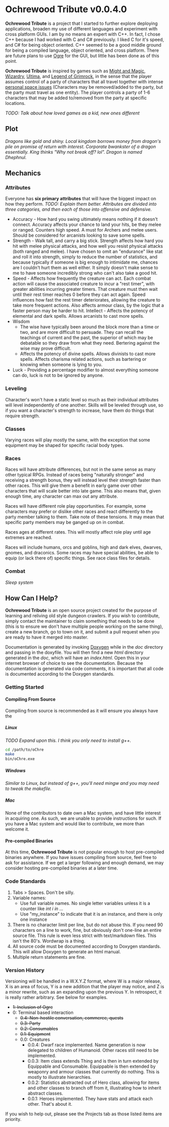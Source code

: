 # Ochrewood Tribute v0.0.4.0
**Ochrewood Tribute** is a project that I started to further explore deploying applications,
broaden my use of different languages and experiment with cross platform GUIs.
I am by no means an expert with C++. In fact, I chose C++ because I had worked with C and C# previously.
I liked C for it's speed, and C# for being object oriented.
C++ seemed to be a good middle ground for being a compiled language, object oriented, and cross platform.
There are future plans to use [Ogre][1] for the GUI, but little has been done as of this point.

**Ochrewood Tribute** is inspired by games such as [Might and Magic][2], [Wizardry][3], [Ultima][4], and [Legend of Grimrock][5], 
in the sense that the player assumes control of a party of characters that all travel together with intense [personal space issues][6]
(Characters may be removed/added to the party, but the party must travel as one entity).
The player controls a party of 1-6 characters that may be added to/removed from the party at specific locations.

*TODO: Talk about how loved games as a kid, new ones different*

## Plot
*Dragons like gold and shiny. Local kingdom borrows money from dragon's pile on promise of return with interest.
Corporate bwankster of a dragon essentially. King thinks "Why not break off? lol". Dragon is named Dhephnul.*

## Mechanics
### Attributes
Everyone has **six primary attributes** that will have the biggest impact on how they perform. *TODO: Explain them better. Attributes are divided into three categories, and then each of those into offensive and defensive.*
* Accuracy - How hard you swing ultimately means nothing if it doesn't connect. Accuracy affects your chance to land your hits, be they melee or ranged. Counters high speed. A must for Archers and melee users. Should be considered for arcanists looking to save some spells.
* Strength - Walk tall, and carry a big stick. Strength affects how hard you hit with melee physical attacks, and how well you resist physical attacks (both ranged and melee). I have chosen to omit an "endurance" like stat and roll it into strength, simply to reduce the number of statistics, and because typically if someone is big enough to intimidate me, chances are I couldn't hurt them as well either. It simply doesn't make sense to me to have someone incredibly strong who can't also take a good hit.
* Speed - Affects how frequently the creature can act. Each combat action will cause the associated creature to incur a "rest timer", with greater abilities incurring greater timers. That creature must then wait until their rest timer reaches 0 before they can act again. Speed influences how fast the rest timer deteriorates, allowing the creature to take more frequent actions. Also affects armour class, by the logic that a faster person may be harder to hit.
Intellect - Affects the potency of elemental and dark spells. Allows arcanists to cast more spells.
* Wisdom
  * The wise have typically been around the block more than a time or two, and are more difficult to persuade. They can recall the teachings of current and the past, the superior of which may be debatable so they draw from what they need. Bertering against the wise may prove difficult.
  * Affects the potency of divine spells. Allows divinists to cast more spells. Affects charisma related actions, such as bartering or knowing when someone is lying to you.
* Luck - Providing a percentage modifier to almost everything someone can do, luck is not to be ignored by anyone.

### Leveling
Character's won't have a static level so much as their individual attributes will level independently of one another. Skills will be leveled through use, so if you want a character's strength to increase, have them do things that require strength.

### Classes
Varying races will play mostly the same, with the exception that some equipment may be shaped for specific racial body types.

### Races
Races will have attribute differences, but not in the same sense as many other typical RPGs.
Instead of races being "naturally stronger" and receiving a strength bonus, they will instead level their strength faster than other races.
This will give them a benefit in early game over other characters that will scale better into late game.
This also means that, given enough time, any character can max out any attribute.

Races will have different role play opportunities. For example, some characters may prefer or dislike other races and 
react differently to the party member talking to them. Take note of these tensions. It may mean that specific party 
members may be ganged up on in combat.

Races ages at different rates. This will mostly affect role play until age extremes are reached.

Races will include humans, orcs and goblins, high and dark elves, dwarves, gnomes, and draconics.
Some races may have special abilities, be able to equip (or lack there of) specific things.
See race class files for details.

### Combat
*Sleep system*

## How Can I Help?
**Ochrewood Tribute** is an open source project created for the purpose of learning and reliving old style dungeon crawlers.
If you wish to contribute, simply contact the maintainer to claim something that needs to be done (this is to ensure we don't have multiple people working on the same thing), create a new branch, go to town on it, and submit a pull request when you are ready to have it merged into master.

Documentation is generated by invoking [Doxygen][7] while in the *doc* directory and passing in the doxyfile.
You will then find a new *html* directory generated in the *doc*, which will have an *index.html*.
Open this in your internet browser of choice to see the documentation.
Because the documentation is generated via code comments, it is important that all code is documented according to the Doxygen standards.

### Getting Started
#### Compiling From Source
Compiling from source is recommended as it will ensure you always have the 
##### Linux
*TODO Expand upon this. I think you only need to install g++.*
```bash
cd /path/to/oChre
make
bin/oChre.exe
```
##### Windows
*Similar to Linux, but instead of g++, you'll need mingw and you may need to tweak the makefile.*
##### Mac
None of the contributors to date own a Mac system, and have little interest in acquiring one.
As such, we are unable to provide instructions for such. If you have a Mac system and would like to contribute, we more than welcome it.

#### Pre-compiled Binaries
At this time, **Ochrewood Tribute** is not popular enough to host pre-compiled binaries anywhere.
If you have issues compiling from source, feel free to ask for assistance.
If we get a larger following and enough demand, we may consider hosting pre-compiled binaries at a later time.

### Code Standards
1. Tabs > Spaces. Don't be silly.
2. Variable names:
   * Use full variable names. No single letter variables unless it is a counter like *int i in ...*
   * Use "my_instance" to indicate that it is an instance, and there is only one instance
3. There is no character limit per line, but do not abuse this.
If you need 90 characters on a line to work, fine, but obviously don't one-line an entire source file.
This rule is even less strict with text/markdown files. This isn't the 80's. Wordwrap is a thing.
4. All source code must be documented according to Doxygen standards. This will allow Doxygen to generate an html manual.
5. Multiple return statements are fine.

### Version History
Versioning will be handled in a W.X.Y.Z format, where W is a major release, X is an area of focus, Y is a new addition that the player may notice, and Z is a minor rewrite, such as an expanding upon the previous Y.
In retrospect, it is really rather arbitrary.
See below for examples.
* ~~1: Inclusion of Ogre~~ 
* 0: Terminal based interaction
  * ~~0.4: Non-hostile conversation, commerce, quests~~
  * ~~0.3: Party~~
  * ~~0.2: Consumables~~
  * ~~0.1: Equipment~~
  * 0.0: Creatures
    * 0.0.4: Dwarf race implemented. Name generation is now delegated to children of Humanoid.
    Other races still need to be implemented.
    * 0.0.3: Item class extends Thing and is then in turn extended by Equippable and Consumable.
    Equippable is then extended by weaponry and armour classes that currently do nothing.
    This is mostly to illustrate hierarchies.
    * 0.0.2: Statistics abstracted out of Hero class, allowing for items and other classes to branch off from it, illustrating how to inherit abstract classes.
    * 0.0.1: Heroes implemented. They have stats and attack each other. That's about it.

If you wish to help out, please see the Projects tab as those listed items are priority.

[1]: http://www.ogre3d.org/
[2]: https://en.wikipedia.org/wiki/Might_and_Magic
[3]: https://en.wikipedia.org/wiki/Wizardry
[4]: https://en.wikipedia.org/wiki/Ultima_(series)
[5]: http://www.grimrock.net/
[6]: https://youtu.be/vQs1uTTjTAM?t=76
[7]: http://www.stack.nl/~dimitri/doxygen/
